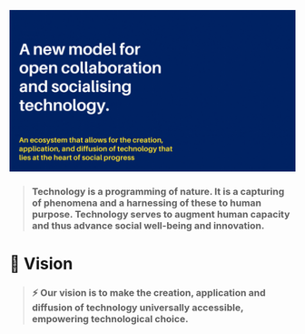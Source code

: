 
![Intro](/profile/SocialTech.gif)

> ### Technology is a programming of nature. It is a capturing of phenomena and a harnessing of these to human purpose. Technology serves to augment human capacity and thus advance social well-being and innovation.

# 🔭 Vision

> ### ⚡ Our vision is to make the creation, application and diffusion of technology universally accessible, empowering technological choice.




